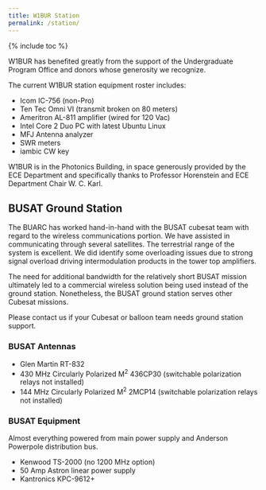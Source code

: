 ```yaml
---
title: W1BUR Station
permalink: /station/
---
```


{% include toc %}

W1BUR has benefited greatly from the support of the Undergraduate Program Office and donors whose generosity we recognize.

The current W1BUR station equipment roster includes:

* Icom IC-756 (non-Pro)
* Ten Tec Omni VI  (transmit broken on 80 meters)
* Ameritron AL-811 amplifier (wired for 120 Vac)
* Intel Core 2 Duo PC with latest Ubuntu Linux
* MFJ Antenna analyzer
* SWR meters
* iambic CW key

W1BUR is in the Photonics Building, in space generously provided by the ECE Department and specifically thanks to Professor Horenstein and ECE Department Chair W. C. Karl.


## BUSAT Ground Station
The BUARC has worked hand-in-hand with the BUSAT cubesat team with regard to the wireless communications portion. 
We have assisted in communicating through several satellites. 
The terrestrial range of the system is excellent. 
We did identify some overloading issues due to strong signal overload driving intermodulation products in the tower top amplifiers.

The need for additional bandwidth for the relatively short BUSAT mission ultimately led to a commercial wireless solution being used instead of the ground station. 
Nonetheless, the BUSAT ground station serves other Cubesat missions.

Please contact us if your Cubesat or balloon team needs ground station support.

### BUSAT Antennas

* Glen Martin RT-832
* 430 MHz Circularly Polarized M<sup>2</sup> 436CP30  (switchable polarization relays not installed)
* 144 MHz Circularly Polarized M<sup>2</sup> 2MCP14 (switchable polarization relays not installed)

### BUSAT Equipment
Almost everything powered from main power supply and Anderson Powerpole distribution bus.

* Kenwood TS-2000 (no 1200 MHz option)
* 50 Amp Astron linear power supply
* Kantronics KPC-9612+
